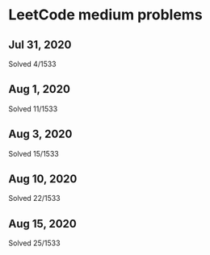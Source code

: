 # LeetCode medium problems

## Jul 31, 2020
Solved 4/1533

## Aug 1, 2020
Solved 11/1533

## Aug 3, 2020
Solved 15/1533

## Aug 10, 2020
Solved 22/1533

## Aug 15, 2020
Solved 25/1533
